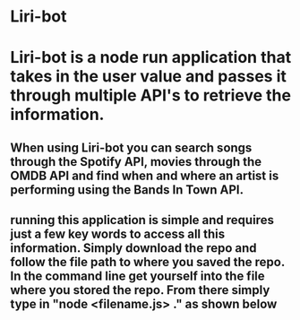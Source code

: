 # Liri-bot
# Liri-bot is a node run application that takes in the user value and passes it through multiple API's to retrieve the information.

## When using Liri-bot you can search songs through the Spotify API, movies through the OMDB API and find when and where an artist is performing using the Bands In Town API.

## running this application is simple and requires just a few key words to access all this information. Simply download the repo and follow the file path to where you saved the repo. In the command line get yourself into the file where you stored the repo. From there simply type in "node <filename.js> <command>." as shown below
